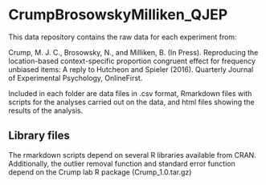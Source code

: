 # CrumpBrosowskyMilliken_QJEP
This data repository contains the raw data for each experiment from:

Crump, M. J. C., Brosowsky, N., and Milliken, B. (In Press). Reproducing the location-based context-specific proportion congruent effect for frequency unbiased items: A reply to Hutcheon and Spieler (2016). Quarterly Journal of Experimental Psychology, OnlineFirst.

Included in each folder are data files in .csv format, Rmarkdown files with scripts for the analyses carried out on the data, and html files showing the results of the analysis.

## Library files

The rmarkdown scripts depend on several R libraries available from CRAN. Additionally, the outlier removal function and standard error function depend on the Crump lab R package (Crump_1.0.tar.gz)
